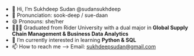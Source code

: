 - 👋 Hi, I’m Sukhdeep Sudan @sudansukhdeep
- 📢 Pronunciation: sook-deep / sue-daan
- 😄 Pronouns: she/her
- 👩🏻‍🎓 Graduated from Rider University with a dual major in **Global Supply Chain Management & Business Data Analytics** 
- 🌱 I’m currently interested in learning **Python & SQL**
- 📫 How to reach me --> Email: sukhdeepsudan@gmail.com 

<!---
sudansukhdeep/sudansukhdeep is a ✨ special ✨ repository because its `README.md` (this file) appears on your GitHub profile.
You can click the Preview link to take a look at your changes.
--->

